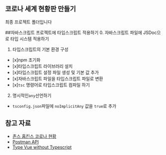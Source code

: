 ## 코로나 세계 현황판 만들기

최종 프로젝트 폴더입니다

##자바스크립트 프로젝트에 타입스크립트 적용하기
0. 자바스크립트 파일에 JSDoc으로 타입 시스템 적용하기
1. 타입스크립트의 기본 환경 구성
 - [x]npm 초기화
 - [x]타입스크립트 라이브러리 설치
 - [x]타입스크립트 설정 파일 생성 및 기본 값 추가
 - [x]자바스크립트 파일을 타입스크립트 파일로 변환
 - [x]`tsc` 명령어로 타입스크립트 컴파일 하기

2. 명시적인`any`선언하기
 - `tsconfig.json`파일에 `noImplicitAny` 값을 `true`로 추가


## 참고 자료

- [존스 홉킨스 코로나 현황](https://www.arcgis.com/apps/opsdashboard/index.html#/bda7594740fd40299423467b48e9ecf6)
- [Postman API](https://documenter.getpostman.com/view/10808728/SzS8rjbc?version=latest#27454960-ea1c-4b91-a0b6-0468bb4e6712)
- [Type Vue without Typescript](https://blog.usejournal.com/type-vue-without-typescript-b2b49210f0b)